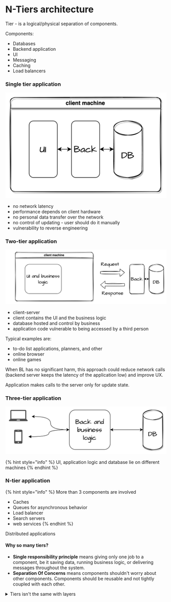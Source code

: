 # N-Tiers architecture

Tier - is a logical/physical separation of components.

Components:

* Databases
* Backend application
* UI
* Messaging
* Caching
* Load balancers

### Single tier application

![](<../../.gitbook/assets/image (9).png>)

* no network latency
* performance depends on client hardware
* no personal data transfer over the network
* no control of updating - user should do it manually
* vulnerability to reverse engineering



### Two-tier application

![](<../../.gitbook/assets/image (4).png>)

* client-server
* client contains the UI and the business logic
* database hosted and control by business
* application code vulnerable to being accessed by a third person

Typical examples are:

* to-do list applications, planners, and other
* online browser
* online games

When BL has no significant harm, this approach could reduce network calls (backend server keeps the latency of the application low) and improve UX.

Application makes calls to the server only for update state.



### Three-tier application

![](<../../.gitbook/assets/image (2).png>)

{% hint style="info" %}
UI, application logic and database lie on different machines
{% endhint %}



### N-tier application

{% hint style="info" %}
More than 3 components are involved

* Caches
* Queues for asynchronous behavior
* Load balancer
* Search servers
* web services
{% endhint %}

Distributed applications

#### Why so many tiers?

* **Single responsibility principle** means giving only one job to a component, be it saving data, running business logic, or delivering messages throughout the system.
* **Separation Of Concerns** means components shouldn't worry about other components. Components should be reusable and not tightly coupled with each other.

<details>

<summary>Tiers isn't the same with layers</summary>

![](<../../.gitbook/assets/image (7).png>)

The layers is the code organizations when tier is physical component separation.

</details>


